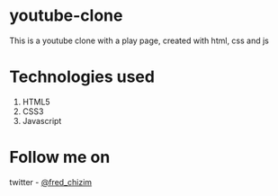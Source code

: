 # youtube-clone
This is a youtube clone with a play page, created with html, css and js

# Technologies used
1. HTML5
2. CSS3
3. Javascript

# Follow me on
twitter - [@fred_chizim](https://twitter.com/fred_chizim "fred")
